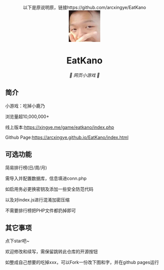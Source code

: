 <p align="center"> 
     以下是原说明原，链接https://github.com/arcxingye/EatKano
     <br>
  <a href="https://xingye.me/game/eatkano"><img src="https://github.com/arcxingye/EatKano/blob/main/static/image/ClickBefore.png?raw=true" width="100" height="100" alt="EatKano"></a>
</p>
<div align="center">

# EatKano
  
_🦌 网页小游戏 🥛_

</div>


## 简介

小游戏：吃掉小鹿乃

浏览量超10,000,000+

线上版本:https://xingye.me/game/eatkano/index.php

Github Page:https://arcxingye.github.io/EatKano/index.html

## 可选功能

简易排行榜(日/周/月)

需导入并配置数据库，信息填进conn.php

如启用务必更换密钥及添加一些安全防范代码

以及对index.js进行混淆加密压缩

不需要排行榜把PHP文件都扔掉即可

## 其它事项

点下star吧~

欢迎修改和续写，需保留跳转此仓库的开源按钮

如整成自己想要的吃掉xxx，可以Fork一份改下图和字，并在github pages运行
